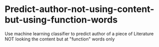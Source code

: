 # Predict-author-not-using-content-but-using-function-words
Use machine learning classifier to predict author of a piece of Literature NOT looking the content but at "function" words only
